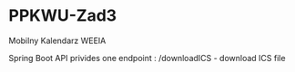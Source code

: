 # PPKWU-Zad3
Mobilny Kalendarz WEEIA

Spring Boot API privides one endpoint :
/downloadICS - download ICS file
